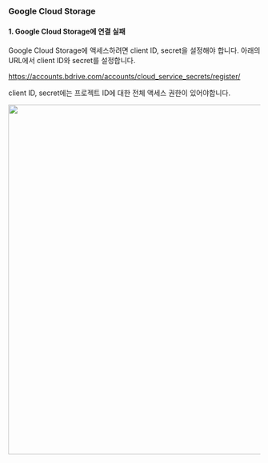 ### Google Cloud Storage

#### 1.	Google Cloud Storage에 연결 실패

Google Cloud Storage에 액세스하려면 client ID, secret을 설정해야 합니다. 아래의 URL에서 client ID와 secret를 설정합니다.

https://accounts.bdrive.com/accounts/cloud_service_secrets/register/ 

client ID, secret에는 프로젝트 ID에 대한 전체 액세스 권한이 있어야합니다.

<img src="https://raw.githubusercontent.com/bdrive/help/master/support_content/en/troubleshooting/google_cloud_storage/Picture1.png" width="700px">